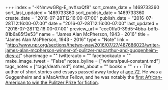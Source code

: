 +++
index = "-KNmvwGRg-E_nvXsxQf8"
sort_create_date = 1469733360
sort_last_updated = 1469733360
sort_publish_date = 1469733360
create_date = "2016-07-28T12:16:00-07:00"
publish_date = "2016-07-28T12:16:00-07:00"
date = "2016-07-28T12:16:00-07:00"
last_updated = "2016-07-28T12:16:00-07:00"
preview_url = "ccc0ffa0-39d5-4bba-bdfb-81b6a85f3e53"
name = "James Alan McPherson, 1943 - 2016"
title = "James Alan McPherson, 1943 - 2016"
type = "Note"
link = "http://www.npr.org/sections/thetwo-way/2016/07/27/487686023/writer-james-alan-mcpherson-winner-of-pulitzer-macarthur-and-guggenheim-dies-at"
shareimage = ""
twitterauto = ""
facebookauto = ""
make_image_tweet = "False"
notes_byline = ["writers/paul-constant.md"]
tags_notes = ["tags/death.md"]
notes_about = ""
books = ""
+++
The author of short stories and essays passed away today at [age 72](http://www.npr.org/sections/thetwo-way/2016/07/27/487686023/writer-james-alan-mcpherson-winner-of-pulitzer-macarthur-and-guggenheim-dies-at). He was a Guggenheim and a MacArthur Fellow, and he was notably the [first African-American to win the Pulitzer Prize for fiction](https://twitter.com/pulitzerprize/status/758667953558654976).